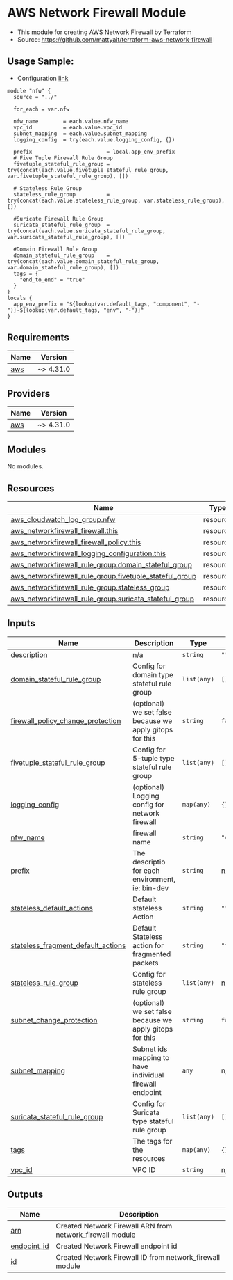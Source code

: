 # AWS Network Firewall Module
- This module for creating AWS Network Firewall by Terraform
- Source: https://github.com/mattyait/terraform-aws-network-firewall

## Usage Sample:
- Configuration [link](./e2e/main.tf) 
```hcl
module "nfw" {
  source = "../"

  for_each = var.nfw

  nfw_name        = each.value.nfw_name
  vpc_id          = each.value.vpc_id
  subnet_mapping  = each.value.subnet_mapping
  logging_config  = try(each.value.logging_config, {})

  prefix                        = local.app_env_prefix
  # Five Tuple Firewall Rule Group
  fivetuple_stateful_rule_group = try(concat(each.value.fivetuple_stateful_rule_group, var.fivetuple_stateful_rule_group), [])
  
  # Stateless Rule Group
  stateless_rule_group          = try(concat(each.value.stateless_rule_group, var.stateless_rule_group), [])
  
  #Suricate Firewall Rule Group
  suricata_stateful_rule_group  = try(concat(each.value.suricata_stateful_rule_group, var.suricata_stateful_rule_group), [])
  
  #Domain Firewall Rule Group
  domain_stateful_rule_group    = try(concat(each.value.domain_stateful_rule_group, var.domain_stateful_rule_group), [])
  tags = {
    "end_to_end" = "true"
  }
}
locals {
  app_env_prefix = "${lookup(var.default_tags, "component", "-")}-${lookup(var.default_tags, "env", "-")}"
}
```


<!-- BEGIN_TF_DOCS -->
## Requirements

| Name | Version |
|------|---------|
| <a name="requirement_aws"></a> [aws](#requirement\_aws) | ~> 4.31.0 |

## Providers

| Name | Version |
|------|---------|
| <a name="provider_aws"></a> [aws](#provider\_aws) | ~> 4.31.0 |

## Modules

No modules.

## Resources

| Name | Type |
|------|------|
| [aws_cloudwatch_log_group.nfw](https://registry.terraform.io/providers/hashicorp/aws/latest/docs/resources/cloudwatch_log_group) | resource |
| [aws_networkfirewall_firewall.this](https://registry.terraform.io/providers/hashicorp/aws/latest/docs/resources/networkfirewall_firewall) | resource |
| [aws_networkfirewall_firewall_policy.this](https://registry.terraform.io/providers/hashicorp/aws/latest/docs/resources/networkfirewall_firewall_policy) | resource |
| [aws_networkfirewall_logging_configuration.this](https://registry.terraform.io/providers/hashicorp/aws/latest/docs/resources/networkfirewall_logging_configuration) | resource |
| [aws_networkfirewall_rule_group.domain_stateful_group](https://registry.terraform.io/providers/hashicorp/aws/latest/docs/resources/networkfirewall_rule_group) | resource |
| [aws_networkfirewall_rule_group.fivetuple_stateful_group](https://registry.terraform.io/providers/hashicorp/aws/latest/docs/resources/networkfirewall_rule_group) | resource |
| [aws_networkfirewall_rule_group.stateless_group](https://registry.terraform.io/providers/hashicorp/aws/latest/docs/resources/networkfirewall_rule_group) | resource |
| [aws_networkfirewall_rule_group.suricata_stateful_group](https://registry.terraform.io/providers/hashicorp/aws/latest/docs/resources/networkfirewall_rule_group) | resource |

## Inputs

| Name | Description | Type | Default | Required |
|------|-------------|------|---------|:--------:|
| <a name="input_description"></a> [description](#input\_description) | n/a | `string` | `""` | no |
| <a name="input_domain_stateful_rule_group"></a> [domain\_stateful\_rule\_group](#input\_domain\_stateful\_rule\_group) | Config for domain type stateful rule group | `list(any)` | `[]` | no |
| <a name="input_firewall_policy_change_protection"></a> [firewall\_policy\_change\_protection](#input\_firewall\_policy\_change\_protection) | (optional) we set false because we apply gitops for this | `string` | `false` | no |
| <a name="input_fivetuple_stateful_rule_group"></a> [fivetuple\_stateful\_rule\_group](#input\_fivetuple\_stateful\_rule\_group) | Config for 5-tuple type stateful rule group | `list(any)` | `[]` | no |
| <a name="input_logging_config"></a> [logging\_config](#input\_logging\_config) | (optional) Logging config for network firewall | `map(any)` | `{}` | no |
| <a name="input_nfw_name"></a> [nfw\_name](#input\_nfw\_name) | firewall name | `string` | `"example"` | no |
| <a name="input_prefix"></a> [prefix](#input\_prefix) | The descriptio for each environment, ie: bin-dev | `string` | n/a | yes |
| <a name="input_stateless_default_actions"></a> [stateless\_default\_actions](#input\_stateless\_default\_actions) | Default stateless Action | `string` | `"forward_to_sfe"` | no |
| <a name="input_stateless_fragment_default_actions"></a> [stateless\_fragment\_default\_actions](#input\_stateless\_fragment\_default\_actions) | Default Stateless action for fragmented packets | `string` | `"forward_to_sfe"` | no |
| <a name="input_stateless_rule_group"></a> [stateless\_rule\_group](#input\_stateless\_rule\_group) | Config for stateless rule group | `list(any)` | n/a | yes |
| <a name="input_subnet_change_protection"></a> [subnet\_change\_protection](#input\_subnet\_change\_protection) | (optional) we set false because we apply gitops for this | `string` | `false` | no |
| <a name="input_subnet_mapping"></a> [subnet\_mapping](#input\_subnet\_mapping) | Subnet ids mapping to have individual firewall endpoint | `any` | n/a | yes |
| <a name="input_suricata_stateful_rule_group"></a> [suricata\_stateful\_rule\_group](#input\_suricata\_stateful\_rule\_group) | Config for Suricata type stateful rule group | `list(any)` | `[]` | no |
| <a name="input_tags"></a> [tags](#input\_tags) | The tags for the resources | `map(any)` | `{}` | no |
| <a name="input_vpc_id"></a> [vpc\_id](#input\_vpc\_id) | VPC ID | `string` | n/a | yes |

## Outputs

| Name | Description |
|------|-------------|
| <a name="output_arn"></a> [arn](#output\_arn) | Created Network Firewall ARN from network\_firewall module |
| <a name="output_endpoint_id"></a> [endpoint\_id](#output\_endpoint\_id) | Created Network Firewall endpoint id |
| <a name="output_id"></a> [id](#output\_id) | Created Network Firewall ID from network\_firewall module |
<!-- END_TF_DOCS -->